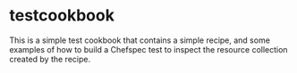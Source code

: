 # testcookbook

This is a simple test cookbook that contains a simple recipe, and some examples of how to build a Chefspec test to inspect the resource collection created by the recipe.
